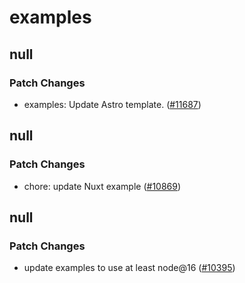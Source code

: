# examples

## null

### Patch Changes

- examples: Update Astro template. ([#11687](https://github.com/vercel/vercel/pull/11687))

## null

### Patch Changes

- chore: update Nuxt example ([#10869](https://github.com/vercel/vercel/pull/10869))

## null

### Patch Changes

- update examples to use at least node@16 ([#10395](https://github.com/vercel/vercel/pull/10395))
